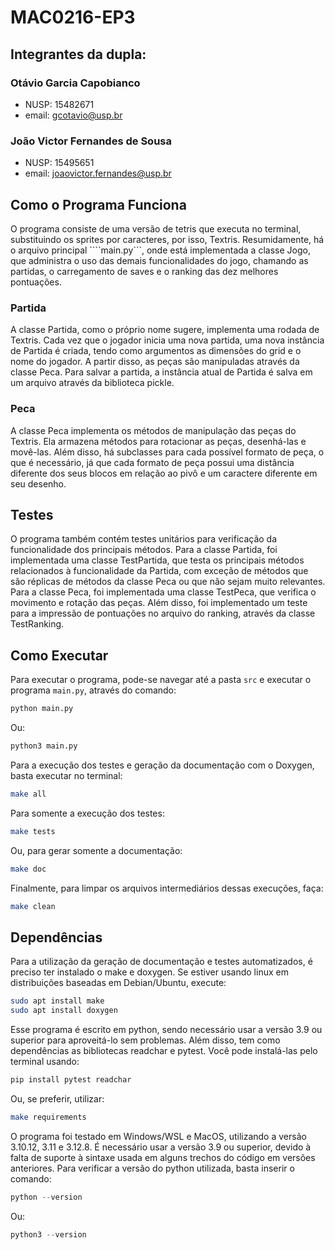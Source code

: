 # MAC0216-EP3

## Integrantes da dupla:
### Otávio Garcia Capobianco
- NUSP: 15482671
- email: gcotavio@usp.br

### João Victor Fernandes de Sousa
- NUSP: 15495651
- email: joaovictor.fernandes@usp.br

## Como o Programa Funciona
O programa consiste de uma versão de tetris que executa no terminal, substituindo os sprites por caracteres, por isso, Textris.
Resumidamente, há o arquivo principal ````main.py```, onde está implementada a classe Jogo, que administra o uso das demais funcionalidades do jogo, chamando as partidas, o carregamento de saves e o ranking das dez melhores pontuações.
### Partida
A classe Partida, como o próprio nome sugere, implementa uma rodada de Textris. Cada vez que o jogador inicia uma nova partida, uma nova instância de Partida é criada, tendo como argumentos as dimensões do grid e o nome do jogador. A partir disso, as peças são manipuladas através da classe Peca. Para salvar a partida, a instância atual de Partida é salva em um arquivo através da biblioteca pickle.
### Peca
A classe Peca implementa os métodos de manipulação das peças do Textris. Ela armazena métodos para rotacionar as peças, desenhá-las e movê-las. Além disso, há subclasses para cada possível formato de peça, o que é necessário, já que cada formato de peça possui uma distância diferente dos seus blocos em relação ao pivô e um caractere diferente em seu desenho.

## Testes
O programa também contém testes unitários para verificação da funcionalidade dos principais métodos. 
Para a classe Partida, foi implementada uma classe TestPartida, que testa os principais métodos relacionados à funcionalidade da Partida, com exceção de métodos que são réplicas de métodos da classe Peca ou que não sejam muito relevantes.
Para a classe Peca, foi implementada uma classe TestPeca, que verifica o movimento e rotação das peças. 
Além disso, foi implementado um teste para a impressão de pontuações no arquivo do ranking, através da classe TestRanking.

## Como Executar
Para executar o programa, pode-se navegar até a pasta ```src``` e executar o programa ```main.py```, através do comando:
```python
python main.py
```
Ou:
```python
python3 main.py
```
Para a execução dos testes e geração da documentação com o Doxygen, basta executar no terminal:
 ```bash
 make all
 ```
 Para somente a execução dos testes:
 ```bash
 make tests
 ```
 Ou, para gerar somente a documentação:
 ```bash
 make doc
 ```
 Finalmente, para limpar os arquivos intermediários dessas execuções, faça:
 ```bash
 make clean
 ```

## Dependências
Para a utilização da geração de documentação e testes automatizados, é preciso ter instalado o make e doxygen. Se estiver usando linux em distribuições baseadas em Debian/Ubuntu, execute:
```bash
sudo apt install make
sudo apt install doxygen
```
Esse programa é escrito em python, sendo necessário usar a versão 3.9 ou superior para aproveitá-lo sem problemas. Além disso, tem como dependências as bibliotecas readchar e pytest. Você pode instalá-las pelo terminal usando:
```bash
pip install pytest readchar
```
Ou, se preferir, utilizar:
```bash
make requirements
```
O programa foi testado em Windows/WSL e MacOS, utilizando a versão 3.10.12, 3.11 e 3.12.8. É necessário usar a versão 3.9 ou superior, devido à falta de suporte à sintaxe usada em alguns trechos do código em versões anteriores. Para verificar a versão do python utilizada, basta inserir o comando:
```python
python --version
```
Ou:
```python
python3 --version
```


